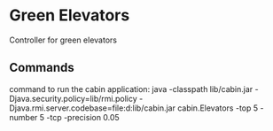 # Green Elevators
Controller for green elevators

## Commands
command to run the cabin application:
java -classpath lib/cabin.jar -Djava.security.policy=lib/rmi.policy -Djava.rmi.server.codebase=file:d:lib/cabin.jar cabin.Elevators -top 5 -number 5 -tcp -precision 0.05
